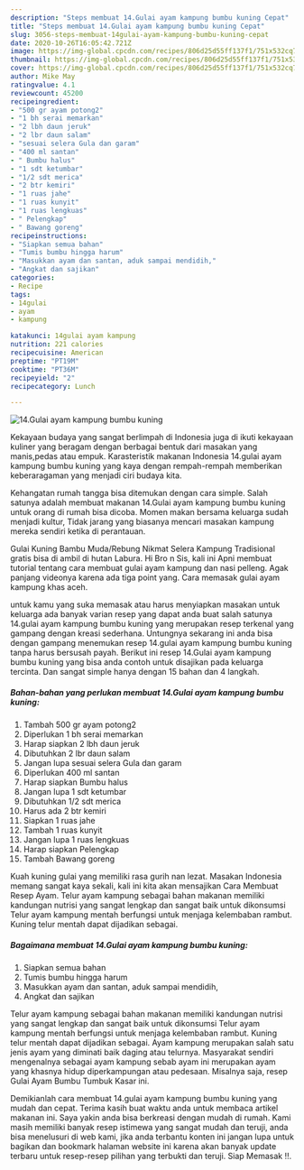 ```yaml
---
description: "Steps membuat 14.Gulai ayam kampung bumbu kuning Cepat"
title: "Steps membuat 14.Gulai ayam kampung bumbu kuning Cepat"
slug: 3056-steps-membuat-14gulai-ayam-kampung-bumbu-kuning-cepat
date: 2020-10-26T16:05:42.721Z
image: https://img-global.cpcdn.com/recipes/806d25d55ff137f1/751x532cq70/14gulai-ayam-kampung-bumbu-kuning-foto-resep-utama.jpg
thumbnail: https://img-global.cpcdn.com/recipes/806d25d55ff137f1/751x532cq70/14gulai-ayam-kampung-bumbu-kuning-foto-resep-utama.jpg
cover: https://img-global.cpcdn.com/recipes/806d25d55ff137f1/751x532cq70/14gulai-ayam-kampung-bumbu-kuning-foto-resep-utama.jpg
author: Mike May
ratingvalue: 4.1
reviewcount: 45200
recipeingredient:
- "500 gr ayam potong2"
- "1 bh serai memarkan"
- "2 lbh daun jeruk"
- "2 lbr daun salam"
- "sesuai selera Gula dan garam"
- "400 ml santan"
- " Bumbu halus"
- "1 sdt ketumbar"
- "1/2 sdt merica"
- "2 btr kemiri"
- "1 ruas jahe"
- "1 ruas kunyit"
- "1 ruas lengkuas"
- " Pelengkap"
- " Bawang goreng"
recipeinstructions:
- "Siapkan semua bahan"
- "Tumis bumbu hingga harum"
- "Masukkan ayam dan santan, aduk sampai mendidih,"
- "Angkat dan sajikan"
categories:
- Recipe
tags:
- 14gulai
- ayam
- kampung

katakunci: 14gulai ayam kampung 
nutrition: 221 calories
recipecuisine: American
preptime: "PT19M"
cooktime: "PT36M"
recipeyield: "2"
recipecategory: Lunch

---
```



![14.Gulai ayam kampung bumbu kuning](https://img-global.cpcdn.com/recipes/806d25d55ff137f1/751x532cq70/14gulai-ayam-kampung-bumbu-kuning-foto-resep-utama.jpg)

Kekayaan budaya yang sangat berlimpah di Indonesia juga di ikuti kekayaan kuliner yang beragam dengan berbagai bentuk dari masakan yang manis,pedas atau empuk. Karasteristik makanan Indonesia 14.gulai ayam kampung bumbu kuning yang kaya dengan rempah-rempah memberikan keberaragaman yang menjadi ciri budaya kita.


Kehangatan rumah tangga bisa ditemukan dengan cara simple. Salah satunya adalah membuat makanan 14.Gulai ayam kampung bumbu kuning untuk orang di rumah bisa dicoba. Momen makan bersama keluarga sudah menjadi kultur, Tidak jarang yang biasanya mencari masakan kampung mereka sendiri ketika di perantauan.

Gulai Kuning Bambu Muda/Rebung Nikmat Selera Kampung Tradisional gratis bisa di ambil di hutan Labura. Hi Bro n Sis, kali ini Apni membuat tutorial tentang cara membuat gulai ayam kampung dan nasi pelleng. Agak panjang videonya karena ada tiga point yang. Cara memasak gulai ayam kampung khas aceh.

untuk kamu yang suka memasak atau harus menyiapkan masakan untuk keluarga ada banyak varian resep yang dapat anda buat salah satunya 14.gulai ayam kampung bumbu kuning yang merupakan resep terkenal yang gampang dengan kreasi sederhana. Untungnya sekarang ini anda bisa dengan gampang menemukan resep 14.gulai ayam kampung bumbu kuning tanpa harus bersusah payah.
Berikut ini resep 14.Gulai ayam kampung bumbu kuning yang bisa anda contoh untuk disajikan pada keluarga tercinta. Dan sangat simple hanya dengan 15 bahan dan 4 langkah.


<!--inarticleads1-->

##### Bahan-bahan yang perlukan membuat 14.Gulai ayam kampung bumbu kuning:

1. Tambah 500 gr ayam potong2
1. Diperlukan 1 bh serai memarkan
1. Harap siapkan 2 lbh daun jeruk
1. Dibutuhkan 2 lbr daun salam
1. Jangan lupa sesuai selera Gula dan garam
1. Diperlukan 400 ml santan
1. Harap siapkan  Bumbu halus
1. Jangan lupa 1 sdt ketumbar
1. Dibutuhkan 1/2 sdt merica
1. Harus ada 2 btr kemiri
1. Siapkan 1 ruas jahe
1. Tambah 1 ruas kunyit
1. Jangan lupa 1 ruas lengkuas
1. Harap siapkan  Pelengkap
1. Tambah  Bawang goreng


Kuah kuning gulai yang memiliki rasa gurih nan lezat. Masakan Indonesia memang sangat kaya sekali, kali ini kita akan mensajikan Cara Membuat Resep Ayam. Telur ayam kampung sebagai bahan makanan memiliki kandungan nutrisi yang sangat lengkap dan sangat baik untuk dikonsumsi Telur ayam kampung mentah berfungsi untuk menjaga kelembaban rambut. Kuning telur mentah dapat dijadikan sebagai. 

<!--inarticleads2-->

##### Bagaimana membuat  14.Gulai ayam kampung bumbu kuning:

1. Siapkan semua bahan
1. Tumis bumbu hingga harum
1. Masukkan ayam dan santan, aduk sampai mendidih,
1. Angkat dan sajikan


Telur ayam kampung sebagai bahan makanan memiliki kandungan nutrisi yang sangat lengkap dan sangat baik untuk dikonsumsi Telur ayam kampung mentah berfungsi untuk menjaga kelembaban rambut. Kuning telur mentah dapat dijadikan sebagai. Ayam kampung merupakan salah satu jenis ayam yang diminati baik daging atau telurnya. Masyarakat sendiri mengenalnya sebagai ayam kampung sebab ayam ini merupakan ayam yang khasnya hidup diperkampungan atau pedesaan. Misalnya saja, resep Gulai Ayam Bumbu Tumbuk Kasar ini. 

Demikianlah cara membuat 14.gulai ayam kampung bumbu kuning yang mudah dan cepat. Terima kasih buat waktu anda untuk membaca artikel makanan ini. Saya yakin anda bisa berkreasi dengan mudah di rumah. Kami masih memiliki banyak resep istimewa yang sangat mudah dan teruji, anda bisa menelusuri di web kami, jika anda terbantu konten ini jangan lupa untuk bagikan dan bookmark halaman website ini karena akan banyak update terbaru untuk resep-resep pilihan yang terbukti dan teruji. Siap Memasak !!. 
